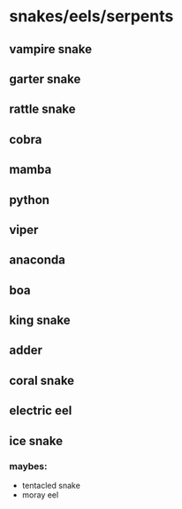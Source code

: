 # snakes/eels/serpents

## vampire snake

## garter snake

## rattle snake

## cobra

## mamba

## python

## viper

## anaconda

## boa

## king snake

## adder

## coral snake

## electric eel

## ice snake


### maybes:

- tentacled snake
- moray eel